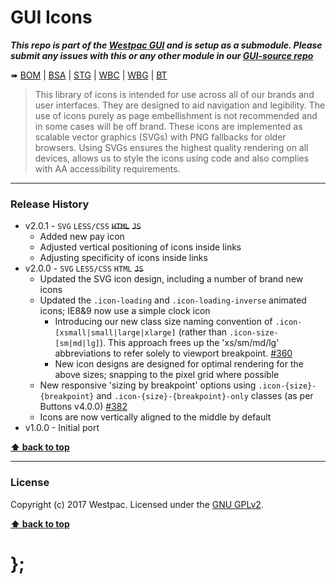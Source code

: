 GUI Icons
=========

***This repo is part of the [Westpac GUI](http://gel.westpacgroup.com.au/GUI/) and is setup as a submodule. Please submit any issues with this or any other
module in our [GUI-source repo](https://github.com/WestpacCXTeam/GUI-source/issues)***

➠
[BOM](http://westpaccxteam.github.io/GUI-icons/tests/BOM/) |
[BSA](http://westpaccxteam.github.io/GUI-icons/tests/BSA/) |
[STG](http://westpaccxteam.github.io/GUI-icons/tests/STG/) |
[WBC](http://westpaccxteam.github.io/GUI-icons/tests/WBC/) |
[WBG](http://westpaccxteam.github.io/GUI-icons/tests/WBC/) |
[BT](http://westpaccxteam.github.io/GUI-icons/tests/BT/)

> This library of icons is intended for use across all of our brands and user interfaces. They are designed to aid navigation and legibility. The use of
> icons purely as page embellishment is not recommended and in some cases will be off brand. These icons are implemented as scalable vector graphics (SVGs)
> with PNG fallbacks for older browsers. Using SVGs ensures the highest quality rendering on all devices, allows us to style the icons using code and also
> complies with AA accessibility requirements.

----------------------------------------------------------------------------------------------------------------------------------------------------------------


### Release History

* v2.0.1 - `SVG` `LESS/CSS` ~~`HTML`~~ ~~`JS`~~
	* Added new pay icon
	* Adjusted vertical positioning of icons inside links
	* Adjusting specificity of icons inside links
* v2.0.0 - `SVG` `LESS/CSS` `HTML` ~~`JS`~~
	* Updated the SVG icon design, including a number of brand new icons
  * Updated the `.icon-loading` and `.icon-loading-inverse` animated icons; IE8&9 now use a simple clock icon
	* Introducing our new class size naming convention of `.icon-[xsmall|small|large|xlarge]` (rather than `.icon-size-[sm|md|lg]`). This approach frees up the
  'xs/sm/md/lg' abbreviations to refer solely to viewport breakpoint.
		[#360](https://github.com/WestpacCXTeam/GUI-source/issues/360)
	* New icon designs are designed for optimal rendering for the above sizes; snapping to the pixel grid where possible
  * New responsive 'sizing by breakpoint' options using `.icon-{size}-{breakpoint}` and `.icon-{size}-{breakpoint}-only` classes (as per Buttons v4.0.0)
    [#382](https://github.com/WestpacCXTeam/GUI-source/issues/382)
  * Icons are now vertically aligned to the middle by default
* v1.0.0 - Initial port

**[⬆ back to top](#content)**


----------------------------------------------------------------------------------------------------------------------------------------------------------------


### License

Copyright (c) 2017 Westpac. Licensed under the [GNU GPLv2](https://raw.githubusercontent.com/WestpacCXTeam/GUI-icons/master/LICENSE).

**[⬆ back to top](#content)**

# };